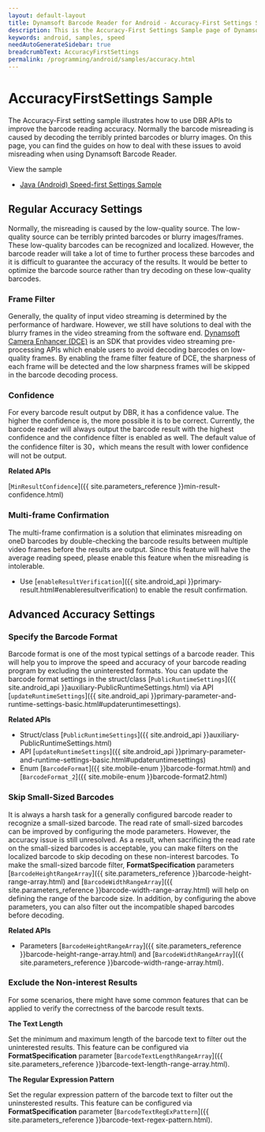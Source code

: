 ```yaml
---
layout: default-layout
title: Dynamsoft Barcode Reader for Android - Accuracy-First Settings Samples
description: This is the Accuracy-First Settings Sample page of Dynamsoft Barcode Reader for Android SDK.
keywords: android, samples, speed
needAutoGenerateSidebar: true
breadcrumbText: AccuracyFirstSettings
permalink: /programming/android/samples/accuracy.html
---
```


# AccuracyFirstSettings Sample

The Accuracy-First setting sample illustrates how to use DBR APIs to improve the barcode reading accuracy. Normally the barcode misreading is caused by decoding the terribly printed barcodes or blurry images. On this page, you can find the guides on how to deal with these issues to avoid misreading when using Dynamsoft Barcode Reader.

View the sample

- <a href="https://github.com/Dynamsoft/barcode-reader-mobile-samples/tree/v8.8.0/android/Performance/AccuracyFirstSettings/" target="_blank">Java (Android) Speed-first Settings Sample</a>

## Regular Accuracy Settings

Normally, the misreading is caused by the low-quality source. The low-quality source can be terribly printed barcodes or blurry images/frames. These low-quality barcodes can be recognized and localized. However, the barcode reader will take a lot of time to further process these barcodes and it is difficult to guarantee the accuracy of the results. It would be better to optimize the barcode source rather than try decoding on these low-quality barcodes.

### Frame Filter

Generally, the quality of input video streaming is determined by the performance of hardware. However, we still have solutions to deal with the blurry frames in the video streaming from the software end. <a href="https://www.dynamsoft.com/camera-enhancer/docs/introduction/?ver=latest" target="_blank">Dynamsoft Camera Enhancer (DCE)</a> is an SDK that provides video streaming pre-processing APIs which enable users to avoid decoding barcodes on low-quality frames. By enabling the frame filter feature of DCE, the sharpness of each frame will be detected and the low sharpness frames will be skipped in the barcode decoding process.

### Confidence

For every barcode result output by DBR, it has a confidence value. The higher the confidence is, the more possible it is to be correct. Currently, the barcode reader will always output the barcode result with the highest confidence and the confidence filter is enabled as well. The default value of the confidence filter is 30，which means the result with lower confidence will not be output.

**Related APIs**

[`MinResultConfidence`]({{ site.parameters_reference }}min-result-confidence.html)

### Multi-frame Confirmation

The multi-frame confirmation is a solution that eliminates misreading on oneD barcodes by double-checking the barcode results between multiple video frames before the results are output. Since this feature will halve the average reading speed, please enable this feature when the misreading is intolerable.

- Use [`enableResultVerification`]({{ site.android_api }}primary-result.html#enableresultverification) to enable the result confirmation.

## Advanced Accuracy Settings

### Specify the Barcode Format

Barcode format is one of the most typical settings of a barcode reader. This will help you to improve the speed and accuracy of your barcode reading program by excluding the uninterested formats. You can update the barcode format settings in the struct/class [`PublicRuntimeSettings`]({{ site.android_api }}auxiliary-PublicRuntimeSettings.html) via API [`updateRuntimeSettings`]({{ site.android_api }}primary-parameter-and-runtime-settings-basic.html#updateruntimesettings).

**Related APIs**

- Struct/class [`PublicRuntimeSettings`]({{ site.android_api }}auxiliary-PublicRuntimeSettings.html)
- API [`updateRuntimeSettings`]({{ site.android_api }}primary-parameter-and-runtime-settings-basic.html#updateruntimesettings)
- Enum [`BarcodeFormat`]({{ site.mobile-enum }}barcode-format.html) and [`BarcodeFormat_2`]({{ site.mobile-enum }}barcode-format2.html)

### Skip Small-Sized Barcodes

It is always a harsh task for a generally configured barcode reader to recognize a small-sized barcode. The read rate of small-sized barcodes can be improved by configuring the mode parameters. However, the accuracy issue is still unresolved. As a result, when sacrificing the read rate on the small-sized barcodes is acceptable, you can make filters on the localized barcode to skip decoding on these non-interest barcodes. To make the small-sized barcode filter, **FormatSpecification** parameters [`BarcodeHeightRangeArray`]({{ site.parameters_reference }}barcode-height-range-array.html) and [`BarcodeWidthRangeArray`]({{ site.parameters_reference }}barcode-width-range-array.html) will help on defining the range of the barcode size. In addition, by configuring the above parameters, you can also filter out the incompatible shaped barcodes before decoding.

**Related APIs**

- Parameters [`BarcodeHeightRangeArray`]({{ site.parameters_reference }}barcode-height-range-array.html) and [`BarcodeWidthRangeArray`]({{ site.parameters_reference }}barcode-width-range-array.html).

### Exclude the Non-interest Results

For some scenarios, there might have some common features that can be applied to verify the correctness of the barcode result texts.

**The Text Length**

Set the minimum and maximum length of the barcode text to filter out the uninterested results. This feature can be configured via **FormatSpecification** parameter [`BarcodeTextLengthRangeArray`]({{ site.parameters_reference }}barcode-text-length-range-array.html).

**The Regular Expression Pattern**

Set the regular expression pattern of the barcode text to filter out the uninsterested results. This feature can be configured via **FormatSpecification** parameter [`BarcodeTextRegExPattern`]({{ site.parameters_reference }}barcode-text-regex-pattern.html).
